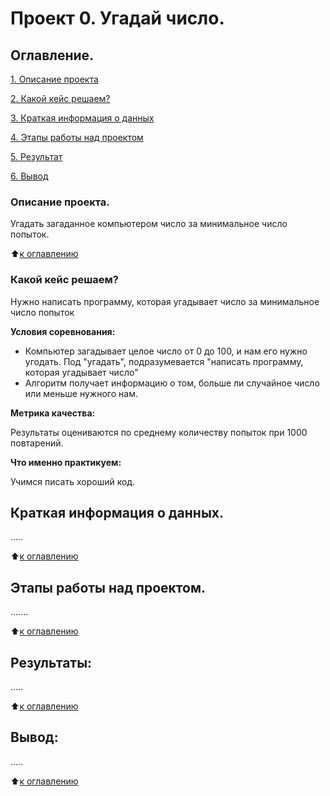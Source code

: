 # Проект 0. Угадай число.

## Оглавление.
[1. Описание проекта](https://github.com/Troshin-82/sf_data_science/blob/main/project_0/README.md#Описание-проекиа)

[2. Какой кейс решаем?](https://github.com/Troshin-82/sf_data_science/blob/main/project_0/README.md#Какой-кейс-решаем)

[3. Краткая информация о данных](https://github.com/Troshin-82/sf_data_science/blob/main/project_0/README.md#Краткая-информация-о-ланных)

[4. Этапы работы над проектом](https://github.com/Troshin-82/sf_data_science/blob/main/project_0/README.md#Этапы-работы-над-проектом)

[5. Результат](https://github.com/Troshin-82/sf_data_science/blob/main/project_0/README.md#Результат)

[6. Вывод](https://github.com/Troshin-82/sf_data_science/blob/main/project_0/README.md#Вывод)

### Описание проекта.
Угадать загаданное компьютером число за минимальное 
число попыток.

:arrow_up:[к оглавлению](https://github.com/Troshin-82/sf_data_science/blob/main/project_0/README.md#Оглавление)


### Какой кейс решаем?
Нужно написать программу, которая угадывает число
за минимальное число попыток

**Условия соревнования:**
- Компьютер загадывает целое число от 0 до 100, и 
нам его нужно угодать. Под "угадать", 
подразумевается "написать программу, которая
угадывает число"
- Алгоритм получает информацию о том,
больше ли случайное число или меньше нужного нам.

**Метрика качества:**

Результаты оцениваются по среднему количеству попыток
при 1000 повтарений.

**Что именно практикуем:**

Учимся писать хороший код.

## Краткая информация о данных.
.....

:arrow_up:[к оглавлению](https://github.com/Troshin-82/sf_data_science/blob/main/project_0/README.md#Оглавление)

## Этапы работы над проектом.
.......

:arrow_up:[к оглавлению](https://github.com/Troshin-82/sf_data_science/blob/main/project_0/README.md#Оглавление)

## Результаты:

.....

:arrow_up:[к оглавлению](https://github.com/Troshin-82/sf_data_science/blob/main/project_0/README.md#Оглавление)

## Вывод:

.....

:arrow_up:[к оглавлению](https://github.com/Troshin-82/sf_data_science/blob/main/project_0/README.md#Оглавление)


